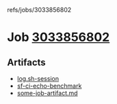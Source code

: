 refs/jobs/3033856802

# Job [3033856802](https://github.com/rokmoln/support-firecloud/runs/3033856802?check_suite_focus=true)

## Artifacts

* [log.sh-session](log.sh-session)
* [sf-ci-echo-benchmark](sf-ci-echo-benchmark)
* [some-job-artifact.md](some-job-artifact.md)

